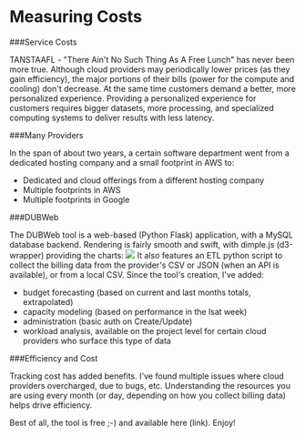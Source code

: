 # Measuring Costs

###Service Costs

TANSTAAFL - "There Ain't No Such Thing As A Free Lunch" has never been more true.  Although cloud providers may periodically lower prices (as they gain efficiency), the major portions of their bills (power for the compute and cooling) don't decrease. At the same time customers demand a better, more personalized experience. Providing a personalized experience for customers requires bigger datasets, more processing, and specialized computing systems to deliver results with less latency.

###Many Providers

In the span of about two years, a certain software department went from a dedicated hosting company and a small footprint in AWS to:

- Dedicated and cloud offerings from a different hosting company
- Multiple footprints in AWS
- Multiple footprints in Google

###DUBWeb

The DUBWeb tool is a web-based (Python Flask) application, with a MySQL database backend.  Rendering is fairly smooth and swift, with dimple.js (d3-wrapper) providing the charts:
![](/home/brion/dev/brionstone.github.io/blog/dubweb_monthly_provider.png) 
It also features an ETL python script to collect the billing data from the provider's CSV or JSON (when an API is available), or from a local CSV.  Since the tool's creation, I've added:

- budget forecasting (based on current and last months totals, extrapolated)
- capacity modeling (based on performance in the lsat week)
- administration (basic auth on Create/Update)
- workload analysis, available on the project level for certain cloud providers who surface this type of data

###Efficiency and Cost

Tracking cost has added benefits.  I've found multiple issues where cloud providers overcharged, due to bugs, etc.  Understanding the resources you are using every month (or day, depending on how you collect billing data) helps drive efficiency.


Best of all, the tool is free ;-)  and available here (link). Enjoy!
